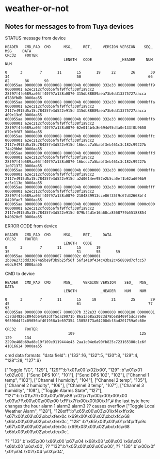 # weather-or-not

## Notes for messages to from Tuya devices


STATUS message from device
```
HEADER   CMD_PAD  CMD      MSG_     RET_     VERSION VERSION    SEQ_   MSG_    DATA                                                                                              CRC32    FOOTER
                           LENGTH   CODE             _HEADER     NUM    NUM

0      3        7       11       15       19     22       26       30       34                               50                               66                               82       86       90
000055aa 00000000 00000008 0000004b 00000000 332e33 00000000 0000bff9 00000001 a2ec212cfc0b56f9f9ffcf338f1a9cc2 28f97f4fe589aa05ff40797a138a0870 315db88089aea73b6dd13375727aacca d788fb8b 0000aa55
000055aa 00000000 00000008 0000004b 00000000 332e33 00000000 0000bffa 00000001 a2ec212cfc0b56f9f9ffcf338f1a9cc2 2117e4915d5a15c784357e3d522e915d 315db88089aea73b6dd13375727aacca 409c13c6 0000aa55
000055aa 00000000 00000008 0000004b 00000000 332e33 00000000 0000bffb 00000001 a2ec212cfc0b56f9f9ffcf338f1a9cc2 28f97f4fe589aa05ff40797a138a0870 62e014b4c8e694d95d4a0e133f0b9658 879c9f87 0000aa55
000055aa 00000000 00000008 0000004b 00000000 332e33 00000000 0000bffc 00000001 a2ec212cfc0b56f9f9ffcf338f1a9cc2 2117e4915d5a15c784357e3d522e915d 16bccc7a5babf3eb461c3c182c99227b 74a29bbd 0000aa55
000055aa 00000000 00000008 0000004b 00000000 332e33 00000000 0000bffd 00000001 a2ec212cfc0b56f9f9ffcf338f1a9cc2 28f97f4fe589aa05ff40797a138a0870 16bccc7a5babf3eb461c3c182c99227b 1e071372 0000aa55
000055aa 00000000 00000008 0000004b 00000000 332e33 00000000 0000bffe 00000001 a2ec212cfc0b56f9f9ffcf338f1a9cc2 2117e4915d5a15c784357e3d522e915d a2d0614ee952e2b5ca0ef1b62ad696b9 ec5c113e 0000aa55
000055aa 00000000 00000008 0000004b 00000000 332e33 00000000 0000bfff 00000001 a2ec212cfc0b56f9f9ffcf338f1a9cc2 28f97f4fe589aa05ff40797a138a0870 2104839913cce06f35f9c67d32668bf4 8420fac7 0000aa55
000055aa 00000000 00000008 0000004b 00000000 332e33 00000000 0000c000 00000001 a2ec212cfc0b56f9f9ffcf338f1a9cc2 2117e4915d5a15c784357e3d522e915d 079bf4d1e16a60ca8568779b55188854 b40820c5 0000aa55
```

ERROR CODE from device
```
HEADER   CMD_PAD  CMD      MSG_     RET_     DATA                                                              CRC32    FOOTER
                           LENGTH   CODE
0      3        7       11       15       19                               35                               51       55       59
000055aa 00000000 00000007 0000002c 00000001 2b30e2733dd33074a5be9f3b9b25f56f 56f1410f434c43ba2c456809d7cfcc57 e6dc9474 0000aa55

```

CMD to device
```
HEADER   CMD_PAD  CMD      MSG_     VERSION VERSION    SEQ_   MSG_    DATA
                           LENGTH           _HEADER    NUM    NUM

0      3        7       11       15     18       21       25       29                               45                               61                               77                               93
000055aa 00000000 00000007 0000007b 332e33 00000000 00000180 00000001 c37dd4826c894db64a93dff5da29071b 86a1a68aa2023d78b68d409fbdca7e0e 96590d4f2c09656af401958a1e697354 15058f73a64208dbf8ad201759a0c60e
                                                                  CRC32    FOOTER
                             109                              125      129      134
2299e408b69ad8e19f109e9119444e43 2aa1c04e6a90fb825c723165300c1c6f 41016614 0000aa55
```



cmd data formats:
"data field":<data length>
{"133":16, "132":5, "130":8, "129":4, "128":28, "127":6}

["Toggle F/C", "129"],
  "129F":b'\x01\x00 \x02\x00',
  "129" :b'\x01\x01 \x02\x00',
["Send DPS 101", "101"],
["Send DPS 102", "102"],
["Channel 1 temp", "103"],
["Channel 1 humidity", "104"],
["Channel 2 temp", "105"],
["Channel 2 humidity", "106"],
["Channel 3 temp", "107"],
["Channel 3 humidity", "108"],
["Toggle Alarms State", "127"],
  "127":b'\x01\x7f\x00\x00\x15\x88 \x02\x7f\x00\x00\x00\x00 \x03\x7f\x00\x00\x00\x00 \xFF\x7f\x00\x00\00\x1f',# the last byte here changes the hour
             alarm 1                  alarm2                   alarm3                          ?? causes overflow
["Toggle Local Weather Alarm", "128"],
  "128off":b'\x65\x00\x03\x01\xf4\xff\x9c \x67\x00\x03\x02\xbc\xfe\x0c \x69\x00\x03\x02\xbc\xfc\x68 \x6b\x00\x03\x02\xbc\xfe\x0c',
  "128"   :b'\x65\x03\x03\x01\xf4\xff\x9c \x67\x03\x03\x02\xbc\xfe\x0c \x69\x03\x03\x02\xbc\xfc\x68 \x6b\x03\x03\x02\xbc\xfe\x0c',


?? "133":b'\x65\x00 \x66\x00 \x67\x04 \x68\x03 \x69\x03 \x6a\x03 \x6b\x00 \x6c\x00',
?? "132":b'\x05\x00\x02\x00\x00',
?? "130":b'\x00\x0f \x01\x04 \x02\x04 \x03\x04',
